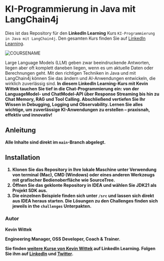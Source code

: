 # KI-Programmierung in Java mit LangChain4j

Dies ist das Repository für den **LinkedIn Learning** Kurs `KI-Programmierung in Java mit LangChain4j`. Den gesamten Kurs finden Sie auf [LinkedIn Learning][lil-course-url].

![COURSENAME][lil-thumbnail-url] 

Large Language Models (LLM) geben zwar beeindruckende Antworten, liegen aber oft komplett daneben liegen, wenn es um aktuelle Daten oder Berechnungen geht. Mit den richtigen Techniken in Java und mit LangChain4j können Sie das ändern und AI-Anwendungen entwickeln, die wirklich zuverlässig sind.<b><b>
In diesem LinkedIn Learning-Kurs mit Kevin Wittek tauchen Sie tief in die Chat-Programmierung ein: von der LanguageModel- und ChatModel-API über Response Streaming bis hin zu Chat Memory, RAG und Tool Calling. Abschließend vertiefen Sie Ihr Wissen in Debugging, Logging und Observability. Lernen Sie alles wichtige, um zuverlässige KI-Anwendungen zu erstellen – praxisnah, effektiv und innovativ!


## Anleitung

Alle Inhalte sind direkt im `main`-Branch abgelegt.


## Installation

1. Klonen Sie das Repository in Ihre lokale Maschine unter Verwendung von terminal (Mac), CMD (Windows) oder eines anderen Werkzeugs mit grafischer Bedienoberfläche wie SourceTree.
2. Öffnen Sie das geklonte Repository in IDEA und wählen Sie JDK21 als Projekt SDK aus.
3. Die einzelnen Beispiele finden sich unter `/src` und lassen sich direkt aus IDEA heraus starten. Die Lösungen zu den Challenges finden sich jeweils in the `challenges` Unterpakten.


### Autor

**Kevin Wittek**

Engineering Manager, OSS Developer, Coach & Trainer.

Sie finden [weitere Kurse von Kevin Wittek](https://www.linkedin.com/learning/instructors/kevin-wittek) auf LinkedIn Learning. Folgen Sie ihm auf [LinkedIn](https://www.linkedin.com/in/kevin-wittek?trk=lil_instructor) und [Twitter](https://twitter.com/kiview).

[0]: # (Replace these placeholder URLs with actual course URLs)
[lil-course-url]: https://www.linkedin.com/learning/ki-programmierung-in-java-mit-langchain4j
[lil-thumbnail-url]: https://media.licdn.com/dms/image/v2/D4E0DAQGPhFVJHA57LA/learning-public-crop_675_1200/B4EZlha7JaKYAY-/0/1758276072825?e=2147483647&v=beta&t=ceLJuN6M8rQIWFVJW1VV1kU2FM6awqd-WBxqqW97YLQ
